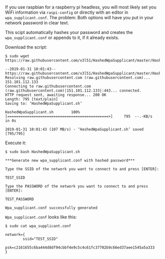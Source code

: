 If you use raspbian for a raspberry pi headless, you will most likely set you WiFi information via
`raspi-config` or directly with an editor in `wpa_supplicant.conf`. The problem: Both options will
have you put in your network password in clear text.

This scipt automatically hashes your password and creates the `wpa_supplicant.conf` or appends to
it, if it already exists.


Download the script:
```
$ sudo wget https://raw.githubusercontent.com/x3l51/HashedWpaSupplicant/master/HashedWpaSupplicant.sh

--2019-01-31 10:01:43--  https://raw.githubusercontent.com/x3l51/HashedWpaSupplicant/master/HashedWpaSupplicant.sh
Resolving raw.githubusercontent.com (raw.githubusercontent.com)... 151.101.112.133
Connecting to raw.githubusercontent.com (raw.githubusercontent.com)|151.101.112.133|:443... connected.
HTTP request sent, awaiting response... 200 OK
Length: 795 [text/plain]
Saving to: ‘HashedWpaSupplicant.sh’

HashedWpaSupplicant.sh        100%[==============================================>]     795  --.-KB/s    in 0s

2019-01-31 10:01:43 (107 MB/s) - ‘HashedWpaSupplicant.sh’ saved [795/795]
```

Execute it:
```
$ sudo bash HashedWpaSupplicant.sh

***Generate new wpa_supplicant.conf with hashed password***

Type the SSID of the network you want to connect to and press [ENTER]:

TEST_SSID

Type the PASSWORD of the network you want to connect to and press [ENTER]:

TEST_PASSWORD

Wpa_supplicant.conf successfully generated
```

`Wpa_supplicant.conf` looks like this:
```
$ sudo cat wpa_supplicant.conf

network={
        ssid="TEST_SSID"
        psk=c2161655c6ba444d8df94cbbf4e9c5c4c61fc37702b9c66ed37aee1545a5a333
}
```
